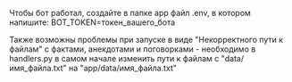 Чтобы бот работал, создайте в папке app файл .env, в котором напишите:
BOT_TOKEN=токен_вашего_бота

Также возможны проблемы при запуске в виде "Некорректного пути к файлам" с фактами, анекдотами и поговорками - необходимо в handlers.py в самом начале изменить пути к файлам с "data/имя_файла.txt" на "app/data/имя_файла.txt"
